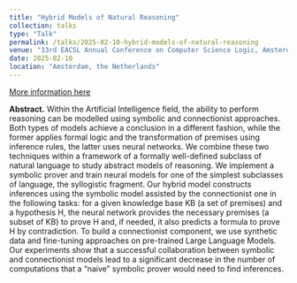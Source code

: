 ```yaml
---
title: "Hybrid Models of Natural Reasoning"
collection: talks
type: "Talk"
permalink: /talks/2025-02-10-hybrid-models-of-natural-reasoning
venue: "33rd EACSL Annual Conference on Computer Science Logic, Amsterdam Science Park"
date: 2025-02-10
location: "Amsterdam, the Netherlands"
---
```


[More information here](https://sites.google.com/view/lealog25)

**Abstract.** Within the Artificial Intelligence field, the ability to perform reasoning can be modelled using symbolic and connectionist approaches. Both types of models achieve a conclusion in a different fashion, while the former applies formal logic and the transformation of premises using inference rules, the latter uses neural networks. We combine these two techniques within a framework of a formally well-defined subclass of natural language to study abstract models of reasoning. We implement a symbolic prover and train neural models for one of the simplest subclasses of language, the syllogistic fragment. Our hybrid model constructs inferences using the symbolic model assisted by the connectionist one in the following tasks: for a given knowledge base KB (a set of premises) and a hypothesis H, the neural network provides the necessary premises (a subset of KB) to prove H and, if needed, it also predicts a formula to prove H by contradiction. To build a connectionist component, we use synthetic data and fine-tuning approaches on pre-trained Large Language Models. Our experiments show that a successful collaboration between symbolic and connectionist models lead to a significant decrease in the number of computations that a “naive” symbolic prover would need to find inferences.
